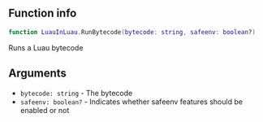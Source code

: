 ## Function info
```lua
function LuauInLuau.RunBytecode(bytecode: string, safeenv: boolean?)
```

Runs a Luau bytecode

## Arguments
- ``bytecode: string`` - The bytecode
- ``safeenv: boolean?`` - Indicates whether safeenv features should be enabled or not